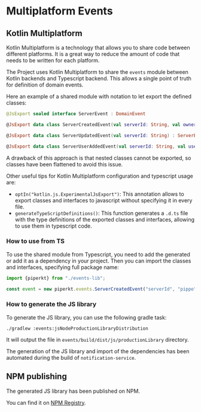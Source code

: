 # Multiplatform Events

## Kotlin Multiplatform

Kotlin Multiplatform is a technology that allows you to share code between different platforms.
It is a great way to reduce the amount of code that needs to be written for each platform.

The Project uses Kotlin Multiplatform to share the `events` module between Kotlin backends and Typescript backend.
This allows a single point of truth for definition of domain events.

Here an example of a shared module with notation to let export the defined classes:

```kotlin
@JsExport sealed interface ServerEvent : DomainEvent

@JsExport data class ServerCreatedEvent(val serverId: String, val owner: String) : ServerEvent

@JsExport data class ServerUpdatedEvent(val serverId: String) : ServerEvent

@JsExport data class ServerUserAddedEvent(val serverId: String, val username: String) : ServerEvent
```

A drawback of this approach is that nested classes cannot be exported, so classes have been flattened to avoid this issue.

Other useful tips for Kotlin Multiplatform configuration and typescript usage are:

- `optIn("kotlin.js.ExperimentalJsExport")`: This annotation allows to export classes and interfaces to javascript without specifying it in every file.
- `generateTypeScriptDefinitions()`: This function generates a `.d.ts` file with the type definitions of the exported classes and interfaces, allowing to use them in typescript code.

### How to use from TS

To use the shared module from Typescript, you need to add the generated or add it as a dependency in your project.
Then you can import the classes and interfaces, specifying full package name:

```typescript
import {piperkt} from "./events-lib";

const event = new piperkt.events.ServerCreatedEvent("serverId", "pippo")
```

### How to generate the JS library

To generate the JS library, you can use the following gradle task:

```shell
./gradlew :events:jsNodeProductionLibraryDistribution
```

It will output the file in `events/build/dist/js/productionLibrary` directory.

The generation of the JS library and import of the dependencies has been automated during the build of `notification-service`.

## NPM publishing

The generated JS library has been published on NPM.

You can find it on [NPM Registry](https://www.npmjs.com/package/@zucchero-sintattico/events).
